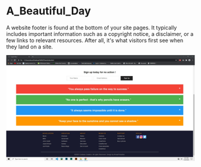 # A_Beautiful_Day
A website footer is found at the bottom of your site pages. It typically includes important information such as a copyright notice, a disclaimer, or a few links to relevant resources. After all, it's what visitors first see when they land on a site.

![alt text](https://github.com/AhsanParadise/A_Beautiful_Day/blob/master/ScreenShot.jpg?raw=true)
